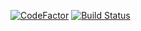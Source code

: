 [![CodeFactor](https://www.codefactor.io/repository/github/aitianshi/gl51/badge)](https://www.codefactor.io/repository/github/aitianshi/gl51)
[![Build Status](https://travis-ci.org/aitianshi/gl51.svg?branch=master)](https://travis-ci.org/aitianshi/gl51)
